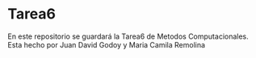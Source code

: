Tarea6
======

En este repositorio se guardará la Tarea6 de Metodos Computacionales. Esta hecho por Juan David Godoy y Maria Camila Remolina 
